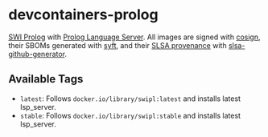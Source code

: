 # devcontainers-prolog

[SWI Prolog](https://www.swi-prolog.org/) with [Prolog Language Server](https://github.com/jamesnvc/lsp_server). All images
are signed with [cosign](https://github.com/sigstore/cosign), their SBOMs generated with
[syft](https://github.com/anchore/syft), and their [SLSA provenance](https://slsa.dev/provenance/) with
[slsa-github-generator](https://github.com/slsa-framework/slsa-github-generator).

## Available Tags

- `latest`: Follows `docker.io/library/swipl:latest` and installs latest lsp_server.
- `stable`: Follows `docker.io/library/swipl:stable` and installs latest lsp_server.
